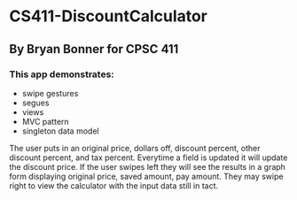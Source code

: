 # CS411-DiscountCalculator
## By Bryan Bonner for CPSC 411

### This app demonstrates:
* swipe gestures
* segues
* views
* MVC pattern
* singleton data model

The user puts in an original price, dollars off, discount percent, other discount percent, and tax percent. 
Everytime a field is updated it will update the discount price. 
If the user swipes left they will see the results in a graph form displaying original price, saved amount, pay amount. They may swipe right to view the calculator with the input data still in tact.

